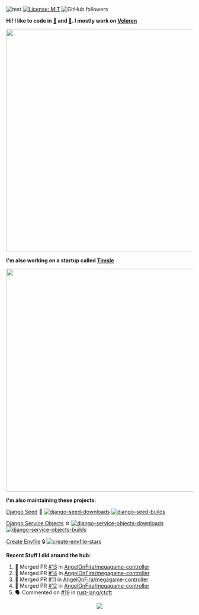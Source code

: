 ![test](https://hits.seeyoufarm.com/api/count/incr/badge.svg?url=https://github.com/AngelOnFira)
[![License: MIT](https://img.shields.io/badge/License-MIT-yellow.svg)](https://opensource.org/licenses/MIT)
![GitHub followers](https://img.shields.io/github/followers/angelonfira?style=social)

**Hi! I like to code in [:crab:](https://www.rust-lang.org/) and [:snake:](https://www.python.org/). I mostly work on [Veloren](https://veloren.net)**

<p align="center">
  <img width="600" src="https://media.discordapp.net/attachments/444005079410802699/730566298073038949/rsz_5f0656b6aa176.png">
</p>

**I'm also working on a startup called [Timsle](https://timsle.com)**

<p align="center">
  <img width="600" src="https://media.discordapp.net/attachments/444005079410802699/730566842674053130/rsz_5f0657242abb4.png">
</p>

**I'm also maintaining these projects:**

[Django Seed](https://github.com/Brobin/django-seed)
:seedling:
[![django-seed-downloads](https://pepy.tech/badge/django-seed)](https://pepy.tech/project/django-seed)
[![django-seed-builds](https://github.com/Brobin/django-seed/workflows/Test/badge.svg)](https://github.com/Brobin/django-seed)

[Django Service Objects](https://github.com/mixxorz/django-service-objects)
:gear:
[![django-service-objects-downloads](https://pepy.tech/badge/django-service-objects)](https://pepy.tech/project/django-service-objects)
[![django-service-objects-builds](https://github.com/mixxorz/django-service-objects/actions/workflows/test.yml/badge.svg)](https://github.com/mixxorz/django-service-objects/actions/workflows/test.yml)

[Create Envfile](https://github.com/SpicyPizza/create-envfile)
:lock:
[![create-envfile-stars](https://img.shields.io/github/stars/SpicyPizza/create-envfile?style=social)](https://github.com/SpicyPizza/create-envfile)

**Recent Stuff I did around the hub:**

<!--START_SECTION:activity-->
1. 🎉 Merged PR [#13](https://github.com/AngelOnFira/megagame-controller/pull/13) in [AngelOnFira/megagame-controller](https://github.com/AngelOnFira/megagame-controller)
2. 🎉 Merged PR [#14](https://github.com/AngelOnFira/megagame-controller/pull/14) in [AngelOnFira/megagame-controller](https://github.com/AngelOnFira/megagame-controller)
3. 🎉 Merged PR [#11](https://github.com/AngelOnFira/megagame-controller/pull/11) in [AngelOnFira/megagame-controller](https://github.com/AngelOnFira/megagame-controller)
4. 🎉 Merged PR [#12](https://github.com/AngelOnFira/megagame-controller/pull/12) in [AngelOnFira/megagame-controller](https://github.com/AngelOnFira/megagame-controller)
5. 🗣 Commented on [#19](https://github.com/rust-lang/ctcft/issues/19) in [rust-lang/ctcft](https://github.com/rust-lang/ctcft)
<!--END_SECTION:activity-->

<p align="center">
  <img src="https://github-profile-trophy.vercel.app/?username=angelonfira&column=4&theme=nord&margin-w=15&margin-h=15">
</p>
